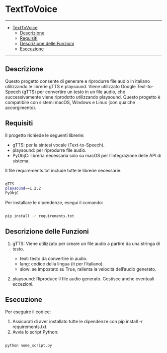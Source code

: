 # TextToVoice

---

- [TextToVoice](#texttovoice)
  - [Descrizione](#descrizione)
  - [Requisiti](#requisiti)
  - [Descrizione delle Funzioni](#descrizione-delle-funzioni)
  - [Esecuzione](#esecuzione)

---

## Descrizione

Questo progetto consente di generare e riprodurre file audio in italiano utilizzando le librerie gTTS e playsound. Viene utilizzato Google Text-to-Speech (gTTS) per convertire un testo in un file audio, che successivamente viene riprodotto utilizzando playsound. Questo progetto è compatibile con sistemi macOS, Windows e Linux (con qualche accorgimento).

## Requisiti

Il progetto richiede le seguenti librerie:

- gTTS: per la sintesi vocale (Text-to-Speech).
- playsound: per riprodurre file audio.
- PyObjC: libreria necessaria solo su macOS per l’integrazione delle API di sistema.

Il file requirements.txt include tutte le librerie necessarie:

```sh

gTTS
playsound==1.2.2
PyObjC
```

Per installare le dipendenze, esegui il comando:

```sh

pip install -r requirements.txt

```

## Descrizione delle Funzioni

1. gTTS: Viene utilizzato per creare un file audio a partire da una stringa di testo.

   - text: testo da convertire in audio.
   - lang: codice della lingua (it per l’italiano).
   - slow: se impostato su True, rallenta la velocità dell’audio generato.

2. playsound: Riproduce il file audio generato. Gestisce anche eventuali eccezioni.

## Esecuzione

Per eseguire il codice:

1. Assicurati di aver installato tutte le dipendenze con pip install -r requirements.txt.
2. Avvia lo script Python:

```sh

python nome_script.py

```
